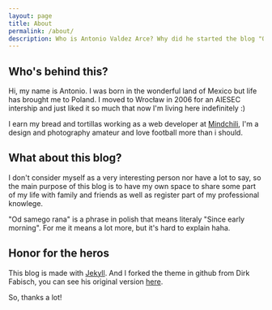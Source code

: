 ```yaml
---
layout: page
title: About
permalink: /about/
description: Who is Antonio Valdez Arce? Why did he started the blog "Od samego rana"
---
```


## Who's behind this?

Hi, my name is Antonio. I was born in the wonderful land of Mexico but life has brought me to Poland. I moved to Wrocław in 2006 for an AIESEC intership and just liked it so much that now I'm living here indefinitely :)

I earn my bread and tortillas working as a web developer at [Mindchili](http://mindchili.com), I'm a design and photography amateur and love football more than i should.

## What about this blog?
I don't consider myself as a very interesting person nor have a lot to say, so the main purpose of this blog is to have my own space to share some part of my life with family and friends as well as register part of my professional knowlege.

"Od samego rana" is a phrase in polish that means literaly "Since early morning". For me it means a lot more, but it's hard to explain haha.

## Honor for the heros
This blog is made with [Jekyll](http://jekyllrb.com/).
And I forked the theme in github from Dirk Fabisch, you can see his original version [here](https://github.com/dirkfabisch/mediator).

So, thanks a lot!
